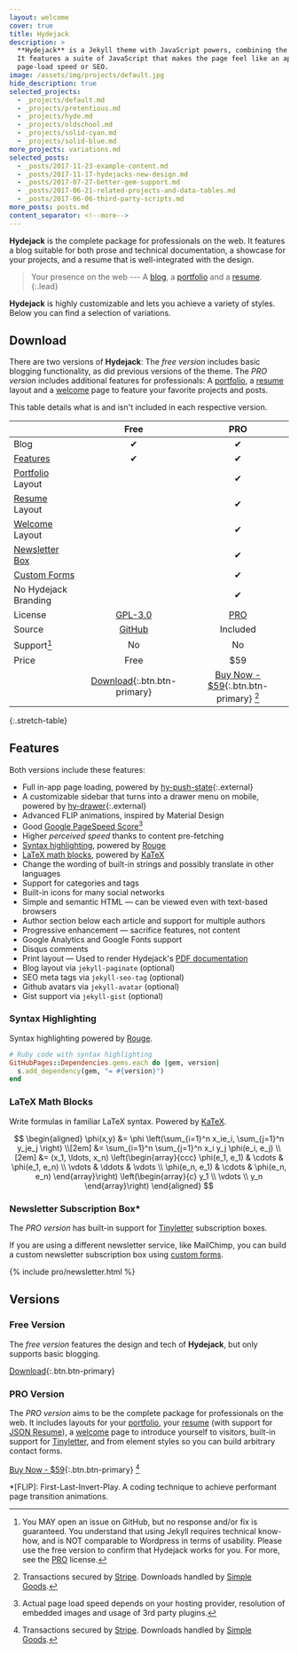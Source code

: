 ```yaml
---
layout: welcome
cover: true
title: Hydejack
description: >
  **Hydejack** is a Jekyll theme with JavaScript powers, combining the best of static sites and modern web apps.
  It features a suite of JavaScript that makes the page feel like an app, without sacrificing backwards-compatibility,
  page-load speed or SEO.
image: /assets/img/projects/default.jpg
hide_description: true
selected_projects:
  - _projects/default.md
  - _projects/pretentious.md
  - _projects/hyde.md
  - _projects/oldschool.md
  - _projects/solid-cyan.md
  - _projects/solid-blue.md
more_projects: variations.md
selected_posts:
  - _posts/2017-11-23-example-content.md
  - _posts/2017-11-17-hydejacks-new-design.md
  - _posts/2017-07-27-better-gem-support.md
  - _posts/2017-06-21-related-projects-and-data-tables.md
  - _posts/2017-06-06-third-party-scripts.md
more_posts: posts.md
content_separator: <!--more-->
---
```


**Hydejack** is the complete package for professionals on the web.
It features a blog suitable for both prose and technical documentation,
a showcase for your projects, and a resume that is well-integrated with the design.

> Your presence on the web --- A [blog], a [portfolio] and a [resume].
{:.lead}

**Hydejack** is highly customizable and lets you achieve a variety of styles.
Below you can find a selection of variations.

<!--more-->

## Download
There are two versions of **Hydejack**: The *free version* includes basic blogging functionality,
as did previous versions of the theme.
The *PRO version* includes additional features for professionals:
A [portfolio], a [resume] layout and a [welcome] page to feature your favorite projects and posts.

This table details what is and isn't included in each respective version.

|                                     | Free                                   | PRO                                          |
|:------------------------------------|:--------------------------------------:|:--------------------------------------------:|
| Blog                                | &#x2714;                               | &#x2714;                                     |
| [Features][feat]                    | &#x2714;                               | &#x2714;                                     |
| [Portfolio] Layout                  |                                        | &#x2714;                                     |
| [Resume] Layout                     |                                        | &#x2714;                                     |
| [Welcome] Layout                    |                                        | &#x2714;                                     |
| [Newsletter Box][news]              |                                        | &#x2714;                                     |
| [Custom Forms][forms]               |                                        | &#x2714;                                     |
| No Hydejack Branding                |                                        | &#x2714;                                     |
| License                             | [GPL-3.0][license]                     | [PRO]                                        |
| Source                              | [GitHub][src]                          | Included                                     |
| Support[^1]                         | No                                     | No                                           |
| Price                               | Free                                   | $59                                          |
|                                     | [Download][kit]{:.btn.btn-primary}     | [Buy Now - $59][buy]{:.btn.btn-primary} [^2] |
{:.stretch-table}

[^1]: You MAY open an issue on GitHub, but no response and/or fix is guaranteed.
      You understand that using Jekyll requires technical know-how, and is NOT comparable to Wordpress in terms of usability.
      Please use the free version to confirm that Hydejack works for you.
      For more, see the [PRO] license.

## Features
Both versions include these features:

* Full in-app page loading, powered by [hy-push-state]{:.external}
* A customizable sidebar that turns into a drawer menu on mobile, powered by [hy-drawer]{:.external}
* Advanced FLIP animations, inspired by Material Design
* Good [Google PageSpeed Score][gpss][^4]
* Higher *perceived speed* thanks to content pre-fetching
* [Syntax highlighting](#syntax-highlighting), powered by [Rouge]
* [LaTeX math blocks](#latex-math-blocks), powered by [KaTeX]
* Change the wording of built-in strings and possibly translate in other languages
* Support for categories and tags
* Built-in icons for many social networks
* Simple and semantic HTML — can be viewed even with text-based browsers
* Author section below each article and support for multiple authors
* Progressive enhancement — sacrifice features, not content
* Google Analytics and Google Fonts support
* Disqus comments
* Print layout — Used to render Hydejack's [PDF documentation][pdf]
* Blog layout via `jekyll-paginate` (optional)
* SEO meta tags via `jekyll-seo-tag` (optional)
* Github avatars via `jekyll-avatar` (optional)
* Gist support via `jekyll-gist` (optional)

[^4]: Actual page load speed depends on your hosting provider, resolution of embedded images and usage of 3rd party plugins.  

### Syntax Highlighting
Syntax highlighting powered by [Rouge].

~~~ruby
# Ruby code with syntax highlighting
GitHubPages::Dependencies.gems.each do |gem, version|
  s.add_dependency(gem, "= #{version}")
end
~~~

### LaTeX Math Blocks
Write formulas in familiar LaTeX syntax. Powered by [KaTeX].

$$
\begin{aligned}
  \phi(x,y) &= \phi \left(\sum_{i=1}^n x_ie_i, \sum_{j=1}^n y_je_j \right) \\[2em]
            &= \sum_{i=1}^n \sum_{j=1}^n x_i y_j \phi(e_i, e_j)            \\[2em]
            &= (x_1, \ldots, x_n)
               \left(\begin{array}{ccc}
                 \phi(e_1, e_1)  & \cdots & \phi(e_1, e_n) \\
                 \vdots          & \ddots & \vdots         \\
                 \phi(e_n, e_1)  & \cdots & \phi(e_n, e_n)
               \end{array}\right)
               \left(\begin{array}{c}
                 y_1    \\
                 \vdots \\
                 y_n
               \end{array}\right)
\end{aligned}
$$

### Newsletter Subscription Box*
The *PRO version* has built-in support for [Tinyletter] subscription boxes.

If you are using a different newsletter service, like MailChimp,
you can build a custom newsletter subscription box using [custom forms][forms].

{% include pro/newsletter.html %}

## Versions
### Free Version
The *free version* features the design and tech of **Hydejack**, but only supports basic blogging.

[Download][kit]{:.btn.btn-primary}

### PRO Version
The *PRO version* aims to be the complete package for professionals on the web.
It includes layouts for your [portfolio],
your [resume] (with support for [JSON Resume](https://jsonresume.org/)),
a [welcome] page to introduce yourself to visitors,
built-in support for [Tinyletter], and from element styles so you can build arbitrary contact forms.

[Buy Now - $59][buy]{:.btn.btn-primary} [^2]

[^2]: Transactions secured by [Stripe](https://stripe.com). Downloads handled by [Simple Goods](https://simplegoods.co/).  

[blog]: blog.md
[portfolio]: variations.md
[resume]: resume.md
[download]: download.md
[welcome]: index.md
[forms]: forms-by-example.md

[feat]: #features
[news]: #newsletter-subscription-box
[syntax]: #syntax-highlighting
[latex]: #latex-math-blocks

[license]: LICENSE.md
[pro]: licenses/PRO.md
[docs]: docs/8.0.0-alpha.5/index.md

[kit]: https://github.com/qwtel/hydejack-starter-kit/archive/v7.5.0.zip
[src]: https://github.com/qwtel/hydejack
[gem]: https://rubygems.org/gems/jekyll-theme-hydejack
[buy]: https://app.simplegoods.co/i/AQTTVBOE

[gpss]: https://developers.google.com/speed/pagespeed/insights/?url=https%3A%2F%2Fqwtel.com%2Fhydejack%2F
[wiki]: https://github.com/qwtel/hydejack/blob/master/docs/8.0.0-alpha.5/index.md
[pdf]: https://github.com/qwtel/hydejack/releases/download/v8.0.0-alpha.5/Documentation._.Hydejack.pdf
[hy-push-state]: https://qwtel.com/hy-push-state/
[hy-drawer]: https://qwtel.com/hy-drawer/
[rouge]: http://rouge.jneen.net
[katex]: https://khan.github.io/KaTeX/
[tinyletter]: https://tinyletter.com/

*[FLIP]: First-Last-Invert-Play. A coding technique to achieve performant page transition animations.
